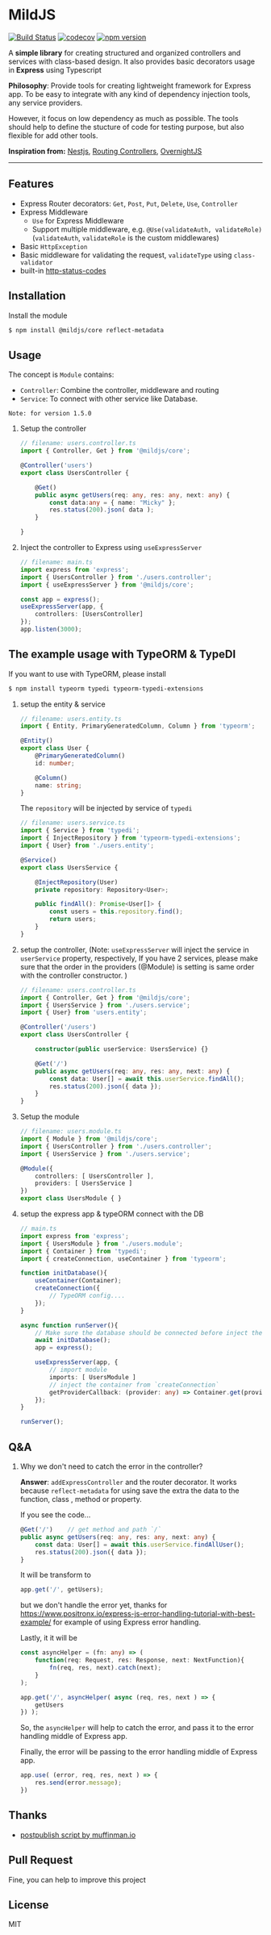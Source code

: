 # MildJS

[![Build Status](https://travis-ci.org/mildronize/mildjs.svg?branch=main)](https://travis-ci.org/mildronize/mildjs) [![codecov](https://codecov.io/gh/mildronize/mildjs/branch/main/graph/badge.svg?token=ELlWnSm2Jb)](https://codecov.io/gh/mildronize/mildjs) [![npm version](https://badge.fury.io/js/%40mildjs%2Fcore.svg)](https://badge.fury.io/js/%40mildjs%2Fcore)

A **simple library** for creating structured and organized controllers and services with class-based design. It also provides basic decorators usage in **Express** using Typescript

**Philosophy**: Provide tools for creating lightweight framework for Express app. To be easy to integrate with any kind of dependency injection tools, any service providers.

However, it focus on low dependency as much as possible. The tools should help to define the stucture of code for testing purpose, but also flexible for add other tools.

**Inspiration from:**  [Nestjs](https://nestjs.com/), [Routing Controllers](https://github.com/typestack/routing-controllers), [OvernightJS](https://github.com/seanpmaxwell/overnight)

----

## Features

- Express Router decorators: `Get`, `Post`, `Put`, `Delete`, `Use`, `Controller`
- Express Middleware
  - `Use` for Express Middleware
  - Support multiple middleware, e.g. `@Use(validateAuth, validateRole)` (`validateAuth`, `validateRole` is the custom middlewares)
- Basic `HttpException`
- Basic middleware for validating the request, `validateType` using `class-validator`
- built-in [http-status-codes](https://github.com/prettymuchbryce/http-status-codes)


## Installation

Install the module

```bash
$ npm install @mildjs/core reflect-metadata
```

## Usage

The concept is `Module` contains:

- `Controller`: Combine the controller, middleware and routing
- `Service`: To connect with other service like Database.

```
Note: for version 1.5.0
```

1. Setup the controller

    ```typescript
    // filename: users.controller.ts
    import { Controller, Get } from '@mildjs/core';

    @Controller('users')
    export class UsersController {

        @Get()
        public async getUsers(req: any, res: any, next: any) {
            const data:any = { name: "Micky" };
            res.status(200).json( data );
        }

    }
    ```

2. Inject the controller to Express using `useExpressServer`

    ```typescript
    // filename: main.ts
    import express from 'express';
    import { UsersController } from './users.controller';
    import { useExpressServer } from '@mildjs/core';

    const app = express();
    useExpressServer(app, {
        controllers: [UsersController]
    });
    app.listen(3000);
    ```

## The example usage with TypeORM & TypeDI

If you want to use with TypeORM, please install

```bash
$ npm install typeorm typedi typeorm-typedi-extensions
```

1. setup the entity & service

    ```typescript
    // filename: users.entity.ts
    import { Entity, PrimaryGeneratedColumn, Column } from 'typeorm';

    @Entity()
    export class User {
        @PrimaryGeneratedColumn()
        id: number;

        @Column()
        name: string;
    }
    ```

    The `repository` will be injected by service of `typedi`

    ```typescript
    // filename: users.service.ts
    import { Service } from 'typedi';
    import { InjectRepository } from 'typeorm-typedi-extensions';
    import { User} from './users.entity';

    @Service()
    export class UsersService {

        @InjectRepository(User)
        private repository: Repository<User>;

        public findAll(): Promise<User[]> {
            const users = this.repository.find();
            return users;
        }
    }
    ```



2. setup the controller, (Note: `useExpressServer` will inject the service in `userService` property, respectively, If you have 2 services, please make sure that the order in the providers (@Module) is setting is same order with the controller constructor. )

    ```typescript
    // filename: users.controller.ts
    import { Controller, Get } from '@mildjs/core';
    import { UsersService } from './users.service';
    import { User} from 'users.entity';

    @Controller('/users')
    export class UsersController {

        constructor(public userService: UsersService) {}

        @Get('/')
        public async getUsers(req: any, res: any, next: any) {
            const data: User[] = await this.userService.findAll();
            res.status(200).json({ data });
        }
    }
    ```

3. Setup the module

    ```typescript
    // filename: users.module.ts
    import { Module } from '@mildjs/core';
    import { UsersController } from './users.controller';
    import { UsersService } from './users.service';

    @Module({
        controllers: [ UsersController ],
        providers: [ UsersService ]
    })
    export class UsersModule { }
    ```

4. setup the express app & typeORM connect with the DB

    ```typescript
    // main.ts
    import express from 'express';
    import { UsersModule } from './users.module';
    import { Container } from 'typedi';
    import { createConnection, useContainer } from 'typeorm';

    function initDatabase(){
        useContainer(Container);
        createConnection({
            // TypeORM config....
        });
    }

    async function runServer(){
        // Make sure the database should be connected before inject the providers
        await initDatabase();
        app = express();

        useExpressServer(app, {
            // import module
            imports: [ UsersModule ]
            // inject the container from `createConnection`
            getProviderCallback: (provider: any) => Container.get(provider);
        });
    }

    runServer();
    ```


## Q&A 

1. Why we don't need to catch the error in the controller?

    **Answer**: `addExpressController` and the router decorator. It works because `reflect-metadata` for using  save the extra the data to the function, class , method or property.

    If you see the code...

    ```typescript
    @Get('/')    // get method and path `/`
    public async getUsers(req: any, res: any, next: any) {
        const data: User[] = await this.userService.findAllUser();
        res.status(200).json({ data });
    }
    ```

    It will be transform to 

    ```typescript
    app.get('/', getUsers);
    ```

    but we don't handle the error yet, thanks for https://www.positronx.io/express-js-error-handling-tutorial-with-best-example/
    for example of using Express error handling.

    Lastly, it it will be

    ```typescript
    const asyncHelper = (fn: any) => (
        function(req: Request, res: Response, next: NextFunction){
            fn(req, res, next).catch(next);
        }
    );

    app.get('/', asyncHelper( async (req, res, next ) => {
        getUsers
    }) );
    ```

    So, the `asyncHelper` will help to catch the error, and pass it to the error handling middle of Express app.

    Finally, the error will be passing to the error handling middle of Express app. 

    ```typescript
    app.use( (error, req, res, next ) => {
        res.send(error.message);
    })
    ```

## Thanks

- [postpublish script by muffinman.io](https://muffinman.io/add-git-version-tag-after-publishing-to-npm/)

## Pull Request

Fine, you can help to improve this project

## License

MIT
